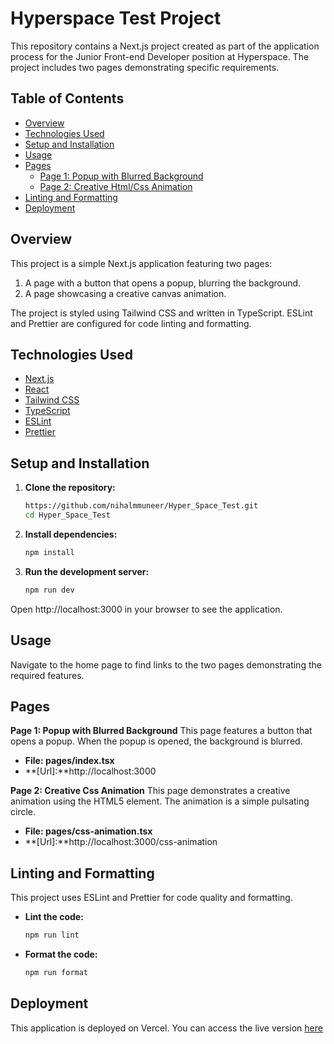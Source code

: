 # Hyperspace Test Project

This repository contains a Next.js project created as part of the application process for the Junior Front-end Developer position at Hyperspace. The project includes two pages demonstrating specific requirements.

## Table of Contents

- [Overview](#overview)
- [Technologies Used](#technologies-used)
- [Setup and Installation](#setup-and-installation)
- [Usage](#usage)
- [Pages](#pages)
  - [Page 1: Popup with Blurred Background](#page-1-popup-with-blurred-background)
  - [Page 2: Creative Html/Css Animation](#page-2-creative-html-css-animation)
- [Linting and Formatting](#linting-and-formatting)
- [Deployment](#deployment)

## Overview

This project is a simple Next.js application featuring two pages:
1. A page with a button that opens a popup, blurring the background.
2. A page showcasing a creative canvas animation.

The project is styled using Tailwind CSS and written in TypeScript. ESLint and Prettier are configured for code linting and formatting.

## Technologies Used

- [Next.js](https://nextjs.org/)
- [React](https://reactjs.org/)
- [Tailwind CSS](https://tailwindcss.com/)
- [TypeScript](https://www.typescriptlang.org/)
- [ESLint](https://eslint.org/)
- [Prettier](https://prettier.io/)

## Setup and Installation

1. **Clone the repository:**

   ```bash
   https://github.com/nihalmmuneer/Hyper_Space_Test.git
   cd Hyper_Space_Test

2. **Install dependencies:**
    ```bash
    npm install

3. **Run the development server:**
   ```bash
   npm run dev

Open http://localhost:3000 in your browser to see the application.

## Usage
Navigate to the home page to find links to the two pages demonstrating the required features.

## Pages
**Page 1: Popup with Blurred Background**
This page features a button that opens a popup. When the popup is opened, the background is blurred.

  - **File: pages/index.tsx**
  - **[Url]:**http://localhost:3000

**Page 2: Creative Css Animation**
This page demonstrates a creative animation using the HTML5 <canvas> element. The animation is a simple pulsating circle.

- **File: pages/css-animation.tsx**
- **[Url]:**http://localhost:3000/css-animation

## Linting and Formatting
This project uses ESLint and Prettier for code quality and formatting.

- **Lint the code:**
    ```bash
    npm run lint

- **Format the code:**
    ```bash
    npm run format

## Deployment
This application is deployed on Vercel. You can access the live version [here](https://hyper-space-test.vercel.app/)
